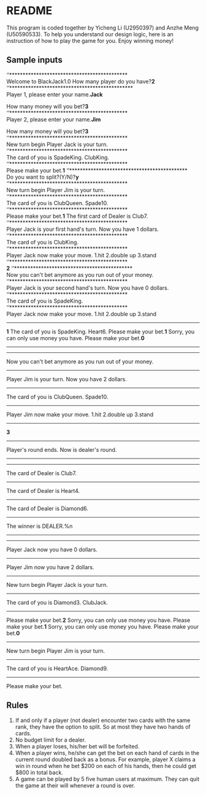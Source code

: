 # README


This program is coded together by Yicheng Li (U2950397) and Anzhe Meng (U50590533). 
To help you understand our design logic, here is an instruction of how to play the game for you.
Enjoy winning money!

## Sample inputs
‘’********************************************  
Welcome to BlackJack1.0
How many player do you have?**2**
‘’**********************************************  
Player 1, please enter your name.**Jack**

 How many money will you bet?**3**
‘’********************************************         
Player 2, please enter your name.**Jim**

 How many money will you bet?**3**
‘’********************************************      
New turn begin
Player Jack is your turn.
‘’********************************************         
The card of you is
SpadeKing.
ClubKing.
‘’********************************************        
Please make your bet.**1**
‘’********************************************        
Do you want to split?(Y/N)?**y**
‘’********************************************      
New turn begin
Player Jim is your turn.
‘’********************************************       
The card of you is
ClubQueen.
Spade10.
‘’********************************************         
Please make your bet.**1**
The first card of Dealer is Club7.
‘’********************************************          
Player Jack is your first hand's turn.
Now you have 1 dollars.
‘’********************************************         
The card of you is
ClubKing.
‘’********************************************      
Player Jack now make your move.
1.hit
2.double up
3.stand
‘’********************************************       
**2**
‘’********************************************       
Now you can't bet anymore as you run out of your money.
‘’********************************************       
Player Jack is your second hand's turn.
Now you have 0 dollars.
‘’********************************************      
The card of you is
SpadeKing.
‘’********************************************       
Player Jack now make your move.
1.hit
2.double up
3.stand
********************************************
**1**
The card of you is
SpadeKing.
Heart6.
Please make your bet.**1**
Sorry, you can only use money you have.
Please make your bet.**0**
********************************************
********************************************
Now you can't bet anymore as you run out of your money.
********************************************
Player Jim is your turn.
Now you have 2 dollars.
********************************************
The card of you is
ClubQueen.
Spade10.
********************************************
Player Jim now make your move.
1.hit
2.double up
3.stand
********************************************
**3**
********************************************
Player's round ends. Now is dealer's round.
********************************************
********************************************
The card of Dealer is Club7.
********************************************
The card of Dealer is Heart4.
*******************************************
The card of Dealer is Diamond6.
********************************************
The winner is DEALER.%n
********************************************
********************************************
Player Jack now you have 0 dollars.
********************************************
Player Jim now you have 2 dollars.
********************************************
New turn begin
Player Jack is your turn.
********************************************
The card of you is
Diamond3.
ClubJack.
********************************************
Please make your bet.**2**
Sorry, you can only use money you have.
Please make your bet.**1**
Sorry, you can only use money you have.
Please make your bet.**0**
********************************************
New turn begin
Player Jim is your turn.
********************************************
The card of you is
HeartAce.
Diamond9.
********************************************
Please make your bet.

## Rules
1. If and only if a player (not dealer) encounter two cards with the same rank, they have the option to split. So at most they have two hands of cards.
2. No budget limit for a dealer. 
3. When a player loses, his/her bet will be forfeited.
4. When a player wins, he/she can get the bet on each hand of cards in the current round doubled back as a bonus. For example, player X claims a win in round when he bet $200 on each of his hands, then he could get $800 in total back.
5. A game can be played by 5 five human users at maximum. They can quit the game at their will whenever a round is over.
<!--stackedit_data:
eyJoaXN0b3J5IjpbLTEwNDE3ODc2NzYsLTE4NjUyMjM0NjddfQ
==
-->
